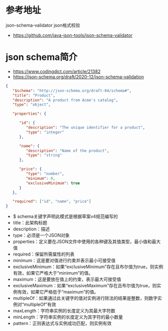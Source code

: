 # 参考地址
json-schema-validator json格式校验
- https://github.com/java-json-tools/json-schema-validator

# json schema简介
- https://www.codingdict.com/article/21382
- https://json-schema.org/draft/2020-12/json-schema-validation

````json
{
   "$schema": "http://json-schema.org/draft-04/schema#",
   "title": "Product",
   "description": "A product from Acme's catalog",
   "type": "object",

   "properties": {

      "id": {
         "description": "The unique identifier for a product",
         "type": "integer"
      },

      "name": {
         "description": "Name of the product",
         "type": "string"
      },

      "price": {
         "type": "number",
         "minimum": 0,
         "exclusiveMinimum": true
      }
   },

   "required": ["id", "name", "price"]
}
````
- $ schema关键字声明此模式是根据草案v4规范编写的
- title：此架构标题
- description：描述
- type：必须是一个JSON对象
- properties：定义要在JSON文件中使用的各种键及其值类型，最小值和最大值
- required：保留所需属性的列表
- minimum：这是要对值进行约束并表示最小可接受值
- exclusiveMinimum：如果“exclusiveMinimum”存在且布尔值为true，则实例有效，如果它严格大于“minimum”的值。
- maximum：这是要放在值上的约束，表示最大可接受值
- exclusiveMaximum：如果“exclusiveMaximum”存在且布尔值为true，则实例有效，如果它严格低于“maximum”的值。
- multipleOf：如果通过此关键字的值对实例进行除法的结果是整数，则数字实例对“multipleOf”有效
- maxLength：字符串实例的长度定义为其最大字符数
- minLength：字符串实例的长度定义为其字符的最小数量
- pattern：正则表达式与实例成功匹配，则实例有效
